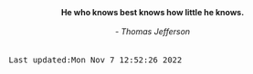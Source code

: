 
<div align="center"><b><span>He who knows best knows how little he knows.</span></b><br><br><i> - Thomas Jefferson</i></div>
<br><br><kbd>Last updated:Mon Nov  7 12:52:26 2022</kbd>